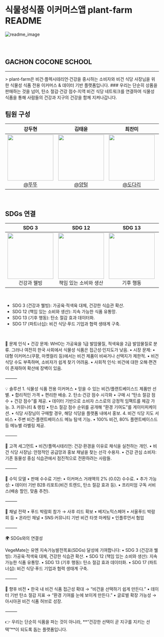 # 식물성식품 이커머스앱 plant-farm README

![readme_image](https://user-images.githubusercontent.com/112460466/210706312-6a44b60d-a42e-4210-b334-9e5983f70fb3.png)

###

<br>

## GACHON COCONE SCHOOL
<hr>
> plant-farm은 비건·플렉시테리언·건강을 중시하는 소비자와 비건 식당 사장님을 위한 식물성 식품 전용 이커머스 & 데이터 기반 플랫폼입니다.
### 우리는 단순히 상품을 판매하는 것을 넘어, 탄소 절감·건강 점수·지역 비건 식당 네트워크를 연결하여 식물성 식품을 통해 사람들의 건강과 지구의 건강을 함께 지켜나갑니다.


<br>

## 팀원 구성

<div align="center">

| **강두현** | **김태윤** | **최찬미** | **지창언** |
| :------: |  :------: | :------: | :------: |
| [<img src="https://encrypted-tbn0.gstatic.com/images?q=tbn:ANd9GcT7H4ybAEwnTyj93alV09NDtgzGAYJEYTyr_A&s" height=150 width=150> <br/> @뚜뚜](https://github.com/ocean1229-github) | [<img src="https://encrypted-tbn0.gstatic.com/images?q=tbn:ANd9GcR5Kgu7JhIWgBwD1nfxPAezEUD5qom-BG7qmA&s" height=150 width=150> <br/> @양털](https://github.com/k0278kim) | [<img src="https://encrypted-tbn0.gstatic.com/images?q=tbn:ANd9GcSXY5tOkQ1SAEU7jzLVOQG6IYbsKL_rFaM-Qw&s" height=150 width=150> <br/> @도다리](https://github.com/) | [<img src="https://encrypted-tbn0.gstatic.com/images?q=tbn:ANd9GcQppk1mHUY-UObgusL7Pa8XE-8CJL15Qdb3lQ&s" height=150 width=150> <br/> @찾고있습니다.]() |

</div>

<br>

## SDGs 연결

<div align="center">

| **SDG 3** | **SDG 12** | **SDG 13** | **SDG 17** |
| :------: |  :------: | :------: | :------: |
| <img src="https://upload.wikimedia.org/wikipedia/commons/thumb/b/bc/Sustainable_Development_Goal_03GoodHealth.svg/1200px-Sustainable_Development_Goal_03GoodHealth.svg.png" height=150 width=150> <br/> 건강과 웰빙 | <img src="https://upload.wikimedia.org/wikipedia/commons/thumb/6/65/Sustainable_Development_Goal_12ResponsibleConsumption.svg/1200px-Sustainable_Development_Goal_12ResponsibleConsumption.svg.png" height=150 width=150> <br/> 책임 있는 소비와 생산 | <img src="https://upload.wikimedia.org/wikipedia/commons/thumb/7/7b/Sustainable_Development_Goal_13Climate.svg/2048px-Sustainable_Development_Goal_13Climate.svg.png" height=150 width=150> <br/> 기후 행동 | <img src="https://upload.wikimedia.org/wikipedia/commons/thumb/e/e0/Sustainable_Development_Goal_17Partnerships.svg/1200px-Sustainable_Development_Goal_17Partnerships.svg.png" height=150 width=150> <br/> 파트너십 |

</div>

<br>

- SDG 3 (건강과 웰빙): 가공육·적색육 대체, 건강한 식습관 확산.
- SDG 12 (책임 있는 소비와 생산): 지속 가능한 식품 유통망.
- SDG 13 (기후 행동): 탄소 절감 효과 데이터화.
- SDG 17 (파트너십): 비건 식당·푸드 기업과 협력 생태계 구축.

<br>

🚩 문제 인식
	•	건강 문제: WHO는 가공육을 1급 발암물질, 적색육을 2급 발암물질로 분류. 그러나 여전히 한국 사회에서 식물성 식품은 접근성·인지도가 낮음.
	•	시장 문제:
	•	대형 이커머스(쿠팡, 마켓컬리 등)에서는 비건 제품이 비싸거나 선택지가 제한적.
	•	비건 식당 수도 부족하며, 소비자가 쉽게 찾기 어려움.
	•	사회적 인식: 비건에 대한 오해·편견이 존재하여 확산에 장벽이 있음.

⸻

💡 솔루션
	1.	식물성 식품 전용 이커머스
	•	믿을 수 있는 비건/플랜트베이스드 제품만 선별.
	•	합리적인 가격 + 편리한 배송.
	2.	탄소·건강 점수 시각화
	•	구매 시 “탄소 절감 점수 + 건강 점수”를 제공.
	•	데이터 기반으로 소비자 스스로의 긍정적 임팩트를 체감 가능.
	3.	커뮤니티 & 랭킹
	•	탄소 절감 점수 순위를 공개해 “환경 기여도”를 게이미피케이션.
	•	식당 사장님이 구매할 경우, 해당 식당을 플랫폼 내에서 홍보.
	4.	비건 식당 지도 서비스
	•	주변 비건·플랜트베이스드 메뉴 탐색 기능.
	•	100% 비건, 80% 플랜트베이스드 등 메뉴별 라벨링 제공.

⸻

🎯 고객 세그먼트
	•	비건/플렉시테리언: 건강·환경을 이유로 채식을 실천하는 개인.
	•	비건 식당 사장님: 안정적인 공급망과 홍보 채널을 찾는 선각 수용자.
	•	건강 관심 소비자: 기존 동물성 중심 식습관에서 점진적으로 전환하려는 사람들.

⸻

💸 수익 모델
	•	판매 수수료 기반:
	•	이커머스 거래액의 2% (0.02) 수수료.
	•	추가 가능성:
	•	데이터 기반 B2B 리포트(비건 트렌드, 탄소 절감 효과 등).
	•	프리미엄 구독 서비스(배송 할인, 맞춤 추천).

⸻

📣 채널 전략
	•	푸드 박람회 참가 → 사후 리드 확보
	•	베지노믹스페어
	•	서울푸드 박람회 등
	•	온라인 채널
	•	SNS·커뮤니티 기반 비건 타겟 마케팅
	•	인플루언서 협업

⸻

🌍 SDGs와의 연결성

VegeMate는 유엔 지속가능발전목표(SDGs) 달성에 기여합니다:
	•	SDG 3 (건강과 웰빙): 가공육·적색육 대체, 건강한 식습관 확산.
	•	SDG 12 (책임 있는 소비와 생산): 지속 가능한 식품 유통망.
	•	SDG 13 (기후 행동): 탄소 절감 효과 데이터화.
	•	SDG 17 (파트너십): 비건 식당·푸드 기업과 협력 생태계 구축.

⸻

🚀 향후 비전
	•	한국 내 비건 식품 접근성 확대 → “비건을 선택하기 쉽게 만든다.”
	•	데이터 기반 탄소 절감 지표 → “환경 기여를 눈에 보이게 만든다.”
	•	글로벌 확장 가능성 → 아시아권 비건 식품 허브로 성장.

⸻

👉 우리는 단순히 식품을 파는 것이 아니라, **“건강한 선택이 곧 지구를 지키는 선택”**이 되도록 돕는 플랫폼입니다.